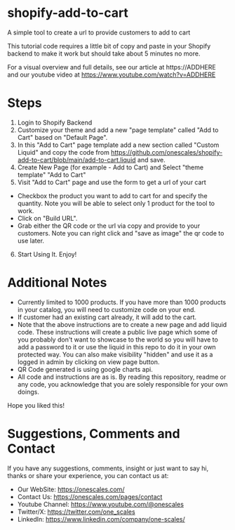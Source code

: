 # shopify-add-to-cart
A simple tool to create a url to provide customers to add to cart

This tutorial code requires a little bit of copy and paste in your Shopify backend to make it work but should take about 5 minutes no more.

For a visual overview and full details, see our article at https://ADDHERE and our youtube video at https://www.youtube.com/watch?v=ADDHERE

# Steps

1. Login to Shopify Backend
2. Customize your theme and add a new "page template" called "Add to Cart" based on "Default Page".
3. In this "Add to Cart" page template add a new section called "Custom Liquid" and copy the code from https://github.com/onescales/shopify-add-to-cart/blob/main/add-to-cart.liquid and save.
4. Create New Page (for example - Add to Cart) and Select "theme template" "Add to Cart"
5. Visit "Add to Cart" page and use the form to get a url of your cart
- Checkbox the product you want to add to cart for and specify the quantity. Note you will be able to select only 1 product for the tool to work.
- Click on "Build URL".
- Grab either the QR code or the url via copy and provide to your customers. Note you can right click and "save as image" the qr code to use later.
6. Start Using It. Enjoy!

# Additional Notes
- Currently limited to 1000 products. If you have more than 1000 products in your catalog, you will need to customize code on your end.
- If customer had an existing cart already, it will add to the cart.
- Note that the above instructions are to create a new page and add liquid code. These instructions will create a public live page which some of you probably don't want to showcase to the world so you will have to add a password to it or use the liquid in this repo to do it in your own protected way. You can also make visibility "hidden" and use it as a logged in admin by clicking on view page button.
- QR Code generated is using google charts api.
- All code and instructions are as is. By reading this repository, readme or any code, you acknowledge that you are solely responsible for your own doings.

Hope you liked this!

# Suggestions, Comments and Contact
If you have any suggestions, comments, insight or just want to say hi, thanks or share your experience, you can contact us at:
- Our WebSite: https://onescales.com/
- Contact Us: https://onescales.com/pages/contact
- Youtube Channel: https://www.youtube.com/@onescales
- Twitter/X: https://twitter.com/one_scales
- LinkedIn: https://www.linkedin.com/company/one-scales/






